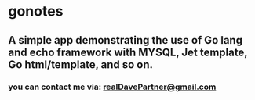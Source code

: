 # gonotes

## A simple app demonstrating the use of Go lang and echo framework with MYSQL, Jet template, Go html/template, and so on.

### you can contact me via: realDavePartner@gmail.com
